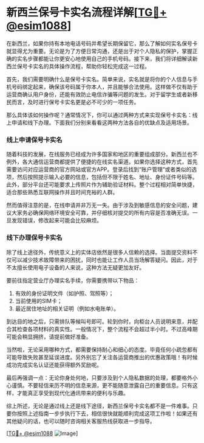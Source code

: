 # 新西兰保号卡实名流程详解[[TG💪+ @esim1088](https://t.me/s/esim1088)]

在新西兰，如果你持有本地电话号码并希望长期保留它，那么了解如何实名保号卡就显得尤为重要。无论是为了方便日常沟通，还是出于对个人隐私的保护，掌握正确的实名步骤都能让你更安心地使用自己的手机号码。接下来，我们将详细解读新西兰保号卡实名的具体操作流程，帮助你轻松完成这一过程。

首先，我们需要明确什么是保号卡实名。简单来说，实名就是将你的个人信息与手机号码绑定起来，确保该号码属于你本人，并且能够合法使用。这样做不仅有助于运营商确认用户身份，还能有效防止电信诈骗等问题的发生。对于留学生或者新移民而言，及时进行保号卡实名更是必不可少的一项任务。

那么具体该如何操作呢？通常情况下，你可以通过两种方式来实现保号卡实名：线上申请和线下办理。下面我们分别来看看这两种方法各自的优缺点及适用场景。

### 线上申请保号卡实名

随着科技的发展，在线服务已经成为许多国家和地区的重要组成部分。新西兰也不例外，各大通信运营商都提供了便捷的在线实名渠道。如果你选择这种方式，首先需要访问对应运营商的官方网站或官方APP。登录后找到“账户管理”或者类似的选项，然后按照提示输入必要的信息，包括但不限于姓名、地址、身份证件号码等。此外，部分平台还可能要求上传照片作为辅助验证材料。整个过程相对简单快捷，适合那些熟悉互联网操作并且时间充裕的人群。

然而值得注意的是，在线申请并非万无一失。由于涉及到敏感信息的安全问题，建议大家务必确保网络环境安全可靠，并仔细核对提交的所有内容是否准确无误。一旦发现错误，修改起来可能会比较麻烦。

### 线下办理保号卡实名

除了线上途径外，传统意义上的实体店依然是很多人信赖的选择。当面提交资料不仅可以减少技术故障带来的困扰，同时也能让工作人员当场解答疑问。因此，对于不太擅长使用电子设备的人来说，这种方法无疑更加友好。

要前往指定营业厅办理实名手续，你需要携带以下物品：
1. 有效的身份证明文件（如护照、驾照等）；
2. 当前使用的SIM卡；
3. 最近居住地址的相关证明（例如水电账单）。

到达目的地之后，只需排队等候叫号即可。轮到你时，向柜台人员说明来意，并配合其检查各项材料的真实性。一般情况下，整个流程不会超过半小时。不过高峰期可能会稍显拥挤，请提前做好准备。

当然啦，无论采用哪种方式，都需要保持耐心和细心的态度。毕竟任何小疏忽都有可能导致失败甚至延误进度。另外别忘了关注各运营商推出的优惠政策哦！有时候成功完成实名认证还能获得额外奖励呢。

最后再强调一点：无论你身处何地，只要涉及到个人隐私数据的处理，都要格外小心谨慎。不要轻信来历不明的信息来源，更不能随意泄露自己的重要信息。只有这样，才能真正享受到现代化通讯带来的便利与乐趣。

综上所述，无论是通过线上还是线下途径，新西兰保号卡实名都不是一件难事。只要你按照上述指南一步步执行下去，相信很快就能顺利完成这项工作啦！如果还有其他疑问的话，也可以随时咨询相关客服热线获取进一步指导。

[[TG💪+ @esim1088](https://t.me/s/esim1088) ![Image](https://i.postimg.cc/4NQfJmqS/Snipaste-2025-05-13-00-14-12.png)]